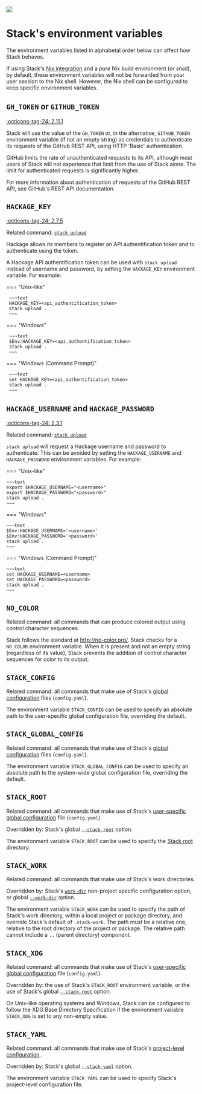 <div class="hidden-warning"><a href="https://docs.haskellstack.org/"><img src="https://cdn.jsdelivr.net/gh/commercialhaskell/stack/doc/img/hidden-warning.svg"></a></div>

# Stack's environment variables

The environment variables listed in alphabetal order below can affect how Stack
behaves.

If using Stack's
[Nix integration](../topics/nix_integration.md#pure-and-impure-nix-shells) and a
*pure* Nix build environment (or *shell*), by default, these environment
variables will not be forwarded from your user session to the Nix shell.
However, the Nix shell can be configured to keep specific environment variables.

## `GH_TOKEN` or `GITHUB_TOKEN`

[:octicons-tag-24: 2.11.1](https://github.com/commercialhaskell/stack/releases/tag/v2.11.1)

Stack will use the value of the `GH_TOKEN` or, in the alternative,
`GITHUB_TOKEN` environment variable (if not an empty string) as credentials to
authenticate its requests of the GitHub REST API, using HTTP 'Basic'
authentication.

GitHub limits the rate of unauthenticated requests to its API, although most
users of Stack will not experience that limit from the use of Stack alone. The
limit for authenticated requests is significantly higher.

For more information about authentication of requests of the GitHub REST API,
see GitHub's REST API documentation.

## `HACKAGE_KEY`

[:octicons-tag-24: 2.7.5](https://github.com/commercialhaskell/stack/releases/tag/v2.7.5)

Related command: [`stack upload`](../commands/upload_command.md)

Hackage allows its members to register an API authentification token and to
authenticate using the token.

A Hackage API authentification token can be used with `stack upload` instead of
username and password, by setting the `HACKAGE_KEY` environment variable. For
example:

=== "Unix-like"

     ~~~text
     HACKAGE_KEY=<api_authentification_token>
     stack upload .
     ~~~

=== "Windows"

     ~~~text
     $Env:HACKAGE_KEY=<api_authentification_token>
     stack upload .
     ~~~

=== "Windows (Command Prompt)"

     ~~~text
     set HACKAGE_KEY=<api_authentification_token>
     stack upload .
     ~~~

## `HACKAGE_USERNAME` and `HACKAGE_PASSWORD`

[:octicons-tag-24: 2.3.1](https://github.com/commercialhaskell/stack/releases/tag/v2.3.1)

Related command: [`stack upload`](../commands/upload_command.md)

`stack upload` will request a Hackage username and password to authenticate.
This can be avoided by setting the `HACKAGE_USERNAME` and `HACKAGE_PASSWORD`
environment variables. For
example:

=== "Unix-like"

    ~~~text
    export $HACKAGE_USERNAME="<username>"
    export $HACKAGE_PASSWORD="<password>"
    stack upload .
    ~~~

=== "Windows"

    ~~~text
    $Env:HACKAGE_USERNAME='<username>'
    $Env:HACKAGE_PASSWORD='<password>'
    stack upload .
    ~~~

=== "Windows (Command Prompt)"

    ~~~text
    set HACKAGE_USERNAME=<username>
    set HACKAGE_PASSWORD=<password>
    stack upload .
    ~~~

## `NO_COLOR`

Related command: all commands that can produce colored output using control
character sequences.

Stack follows the standard at http://no-color.org/. Stack checks for a
`NO_COLOR` environment variable. When it is present and not an empty string
(regardless of its value), Stack prevents the addition of control character
sequences for color to its output.

## `STACK_CONFIG`

Related command: all commands that make use of Stack's
[global configuration](yaml/index.md) files (`config.yaml`).

The environment variable `STACK_CONFIG` can be used to specify an absolute path
to the user-specific global configuration file, overriding the default.

## `STACK_GLOBAL_CONFIG`

Related command: all commands that make use of Stack's
[global configuration](yaml/index.md) files (`config.yaml`).

The environment variable `STACK_GLOBAL_CONFIG` can be used to specify an
absolute path to the system-wide global configuration file, overriding the
default.

## `STACK_ROOT`

Related command: all commands that make use of Stack's
[user-specific global configuration](yaml/index.md) file (`config.yaml`).

Overridden by: Stack's global
[`--stack-root`](global_flags.md#-stack-root-option) option.

The environment variable `STACK_ROOT` can be used to specify the
[Stack root](../topics/stack_root.md) directory.

## `STACK_WORK`

Related command: all commands that make use of Stack's work directories.

Overridden by: Stack's [`work-dir`](yaml/non-project.md#work-dir) non-project
specific configuration option, or global
[`--work-dir`](global_flags.md#-work-dir-option) option.

The environment variable `STACK_WORK` can be used to specify the path of Stack's
work directory, within a local project or package directory, and override
Stack's default of `.stack-work`. The path must be a relative one, relative to
the root directory of the project or package. The relative path cannot include a
`..` (parent directory) component.

## `STACK_XDG`

Related command: all commands that make use of Stack's
[user-specific global configuration](yaml/index.md) file (`config.yaml`).

Overridden by: the use of Stack's `STACK_ROOT` environment variable, or the use
of Stack's global
[`--stack-root`](global_flags.md#-stack-root-option) option.

On Unix-like operating systems and Windows, Stack can be configured to follow
the XDG Base Directory Specification if the environment variable `STACK_XDG` is
set to any non-empty value.

## `STACK_YAML`

Related command: all commands that make use of Stack's
[project-level configuration](yaml/index.md).

Overridden by: Stack's global
[`--stack-yaml`](global_flags.md#-stack-yaml-option) option.

The environment variable `STACK_YAML` can be used to specify Stack's
project-level configuration file.
